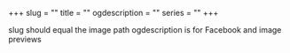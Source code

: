 +++
slug = ""
title = ""
ogdescription = ""
series = ""
+++

slug should equal the image path 
ogdescription is for Facebook and image previews
 
